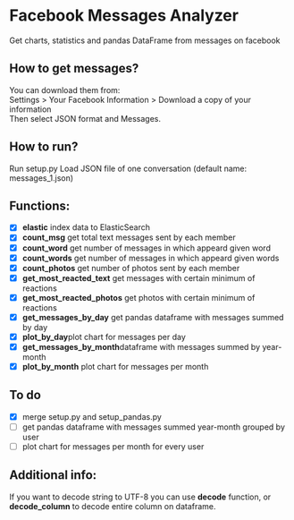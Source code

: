 # Facebook Messages Analyzer
Get charts, statistics and pandas DataFrame from messages on facebook

## How to get messages?
You can download them from:<br />
Settings > Your Facebook Information > Download a copy of your information<br />
Then select JSON format and Messages.

## How to run?
Run setup.py
Load JSON file of one conversation (default name: messages_1.json)<br />

## Functions:
- [X] <b>elastic</b> index data to ElasticSearch<br />
- [X] <b>count_msg</b> get total text messages sent by each member<br />
- [X] <b>count_word</b> get number of messages in which appeard given word
- [X] <b>count_words</b> get number of messages in which appeard given words
- [X] <b>count_photos</b> get number of photos sent by each member
- [X] <b>get_most_reacted_text</b> get messages with certain minimum of reactions
- [X] <b>get_most_reacted_photos</b> get photos with certain minimum of reactions
- [X] <b>get_messages_by_day</b> get pandas dataframe with messages summed by day<br />
- [X] <b>plot_by_day</b>plot chart for messages per day<br />
- [X] <b>get_messages_by_month</b>dataframe with messages summed by year-month<br />
- [X] <b>plot_by_month</b> plot chart for messages per month

## To do
- [X] merge setup.py and setup_pandas.py<br />
- [ ] get pandas dataframe with messages summed year-month grouped by user<br />
- [ ] plot chart for messages per month for every user

## Additional info:
If you want to decode string to UTF-8 you can use <b>decode</b> function, or <b>decode_column</b> to decode entire column on dataframe.
